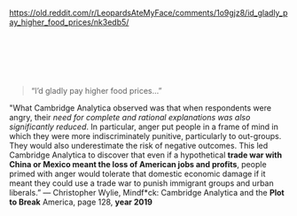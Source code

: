 https://old.reddit.com/r/LeopardsAteMyFace/comments/1o9gjz8/id_gladly_pay_higher_food_prices/nk3edb5/

&nbsp;

&nbsp;

&nbsp;

> “I’d gladly pay higher food prices…”

"What Cambridge Analytica observed was that when respondents were angry, their *need for complete and rational explanations was also significantly reduced*. In particular, anger put people in a frame of mind in which they were more indiscriminately punitive, particularly to out-groups. They would also underestimate the risk of negative outcomes. This led Cambridge Analytica to discover that even if a hypothetical **trade war with China or Mexico meant the loss of American jobs and profits**, people primed with anger would tolerate that domestic economic damage if it meant they could use a trade war to punish immigrant groups and urban liberals.”
― Christopher Wylie, Mindf\*ck: Cambridge Analytica and the **Plot to Break** America, page 128, **year 2019**
